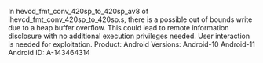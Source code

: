 In hevcd_fmt_conv_420sp_to_420sp_av8 of ihevcd_fmt_conv_420sp_to_420sp.s, there is a possible out of bounds write due to a heap buffer overflow. This could lead to remote information disclosure with no additional execution privileges needed. User interaction is needed for exploitation. Product: Android Versions: Android-10 Android-11 Android ID: A-143464314